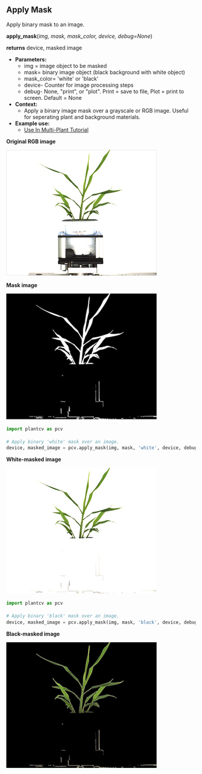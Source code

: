 ## Apply Mask

Apply binary mask to an image.

**apply_mask**(*img, mask, mask_color, device, debug=None*)

**returns** device, masked image

- **Parameters:**
    - img = image object to be masked
    - mask= binary image object (black background with white object)
    - mask_color= 'white' or 'black'
    - device- Counter for image processing steps
    - debug- None, "print", or "plot". Print = save to file, Plot = print to screen. Default = None
- **Context:**
    - Apply a binary image mask over a grayscale or RGB image. Useful for seperating plant and background materials.
- **Example use:**
    - [Use In Multi-Plant Tutorial](multi-plant_tutorial.md)


**Original RGB image**

![Screenshot](img/documentation_images/apply_mask/original_image.jpg)

**Mask image**

![Screenshot](img/documentation_images/apply_mask/mask.jpg)

```python
import plantcv as pcv

# Apply binary 'white' mask over an image. 
device, masked_image = pcv.apply_mask(img, mask, 'white', device, debug="print")
```

**White-masked image**

![Screenshot](img/documentation_images/apply_mask/white_masked_image.jpg)

```python
import plantcv as pcv

# Apply binary 'black' mask over an image.
device, masked_image = pcv.apply_mask(img, mask, 'black', device, debug="print")
```
  
**Black-masked image**

![Screenshot](img/documentation_images/apply_mask/black_masked_image.jpg)
